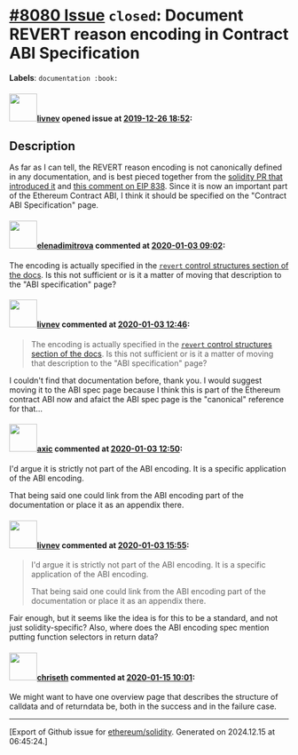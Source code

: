 # [\#8080 Issue](https://github.com/ethereum/solidity/issues/8080) `closed`: Document REVERT reason encoding in Contract ABI Specification
**Labels**: `documentation :book:`


#### <img src="https://avatars.githubusercontent.com/u/3964494?u=263e23481647e920d0ebad6044222b084e1e1fbb&v=4" width="50">[livnev](https://github.com/livnev) opened issue at [2019-12-26 18:52](https://github.com/ethereum/solidity/issues/8080):

## Description

As far as I can tell, the REVERT reason encoding is not canonically defined in any documentation, and is best pieced together from the [solidity PR that introduced it](https://github.com/ethereum/solidity/pull/3364) and [this comment on EIP 838](https://github.com/ethereum/EIPs/issues/838#issuecomment-458919375). Since it is now an important part of the Ethereum Contract ABI, I think it should be specified on the "Contract ABI Specification" page.

#### <img src="https://avatars.githubusercontent.com/u/703848?u=d11bd4aa8a069ebb196be76a660ec815f2f0cddc&v=4" width="50">[elenadimitrova](https://github.com/elenadimitrova) commented at [2020-01-03 09:02](https://github.com/ethereum/solidity/issues/8080#issuecomment-570508969):

The encoding is actually specified in the [`revert` control structures section of the docs](https://solidity.readthedocs.io/en/latest/control-structures.html#revert). Is this not sufficient or is it a matter of moving that description to the "ABI specification" page?

#### <img src="https://avatars.githubusercontent.com/u/3964494?u=263e23481647e920d0ebad6044222b084e1e1fbb&v=4" width="50">[livnev](https://github.com/livnev) commented at [2020-01-03 12:46](https://github.com/ethereum/solidity/issues/8080#issuecomment-570563005):

> The encoding is actually specified in the [`revert` control structures section of the docs](https://solidity.readthedocs.io/en/latest/control-structures.html#revert). Is this not sufficient or is it a matter of moving that description to the "ABI specification" page?

I couldn't find that documentation before, thank you. I would suggest moving it to the ABI spec page because I think this is part of the Ethereum contract ABI now and afaict the ABI spec page is the "canonical" reference for that...

#### <img src="https://avatars.githubusercontent.com/u/20340?v=4" width="50">[axic](https://github.com/axic) commented at [2020-01-03 12:50](https://github.com/ethereum/solidity/issues/8080#issuecomment-570563817):

I'd argue it is strictly not part of the ABI encoding. It is a specific application of the ABI encoding.

That being said one could link from the ABI encoding part of the documentation or place it as an appendix there.

#### <img src="https://avatars.githubusercontent.com/u/3964494?u=263e23481647e920d0ebad6044222b084e1e1fbb&v=4" width="50">[livnev](https://github.com/livnev) commented at [2020-01-03 15:55](https://github.com/ethereum/solidity/issues/8080#issuecomment-570612889):

> I'd argue it is strictly not part of the ABI encoding. It is a specific application of the ABI encoding.
> 
> That being said one could link from the ABI encoding part of the documentation or place it as an appendix there.

Fair enough, but it seems like the idea is for this to be a standard, and not just solidity-specific? Also, where does the ABI encoding spec mention putting function selectors in return data?

#### <img src="https://avatars.githubusercontent.com/u/9073706?v=4" width="50">[chriseth](https://github.com/chriseth) commented at [2020-01-15 10:01](https://github.com/ethereum/solidity/issues/8080#issuecomment-574586079):

We might want to have one overview page that describes the structure of calldata and of returndata be, both in the success and in the failure case.


-------------------------------------------------------------------------------



[Export of Github issue for [ethereum/solidity](https://github.com/ethereum/solidity). Generated on 2024.12.15 at 06:45:24.]
